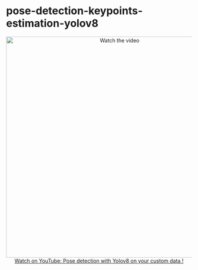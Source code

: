 # pose-detection-keypoints-estimation-yolov8

<p align="center">
<a href="https://www.youtube.com/watch?v=aVKGjzAUHz0">
    <img width="600" src="https://utils-computervisiondeveloper.s3.amazonaws.com/thumbnails/with_play_button/pose_detection_yolov8.jpg" alt="Watch the video">
    </br>Watch on YouTube: Pose detection with Yolov8 on your custom data !
</a>
</p>
